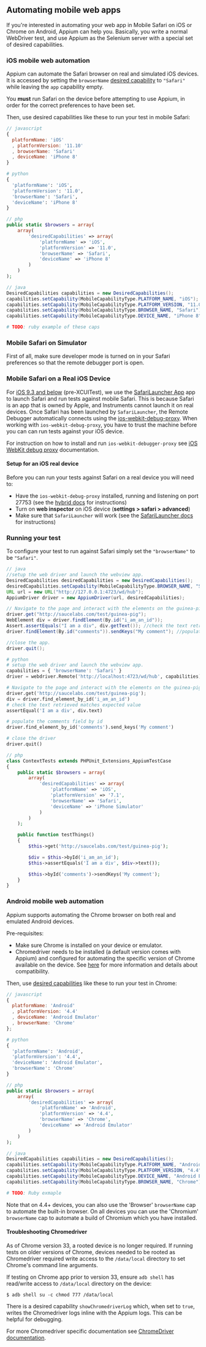 ## Automating mobile web apps

If you're interested in automating your web app in Mobile Safari on iOS or
Chrome on Android, Appium can help you. Basically, you write a normal WebDriver
test, and use Appium as the Selenium server with a special set of desired
capabilities.


### iOS mobile web automation

Appium can automate the Safari browser on real and simulated iOS devices. It is
accessed by setting the `browserName` [desired capability](/docs/en/writing-running-appium/caps.md)
to `"Safari"` while leaving the `app` capability empty.

You **must** run Safari on the device before attempting to use Appium, in order
for the correct preferences to have been set.

Then, use desired capabilities like these to run your test in mobile Safari:

```javascript
// javascript
{
  platformName: 'iOS'
  , platformVersion: '11.10'
  , browserName: 'Safari'
  , deviceName: 'iPhone 8'
}
```

```python
# python
{
  'platformName': 'iOS',
  'platformVersion': '11.0',
  'browserName': 'Safari',
  'deviceName': 'iPhone 8'
}
```

```php
// php
public static $browsers = array(
    array(
        'desiredCapabilities' => array(
            'platformName' => 'iOS',
            'platformVersion' => '11.0',
            'browserName' => 'Safari',
            'deviceName' => 'iPhone 8'
        )
    )
);
```

```java
// java
DesiredCapabilities capabilities = new DesiredCapabilities();
capabilities.setCapability(MobileCapabilityType.PLATFORM_NAME, "iOS");
capabilities.setCapability(MobileCapabilityType.PLATFORM_VERSION, "11.0");
capabilities.setCapability(MobileCapabilityType.BROWSER_NAME, "Safari");
capabilities.setCapability(MobileCapabilityType.DEVICE_NAME, "iPhone 8");
```

```ruby
# TODO: ruby example of these caps
```


### Mobile Safari on Simulator

First of all, make sure developer mode is turned on in your Safari
preferences so that the remote debugger port is open.


### Mobile Safari on a Real iOS Device

For [iOS 9.3 and below](/docs/en/drivers/ios-uiautomation.md) (pre-XCUITest), we
use the [SafariLauncher App](https://github.com/snevesbarros/SafariLauncher) app
to launch Safari and run tests against mobile Safari. This is because Safari is
an app that is owned by Apple, and Instruments cannot launch it on real devices.
Once Safari has been launched by `SafariLauncher`, the Remote Debugger
automatically connects using the [ios-webkit-debug-proxy](https://github.com/google/ios-webkit-debug-proxy).
When working with `ios-webkit-debug-proxy`, you have to trust the machine before
you can can run tests against your iOS device.

For instruction on how to install and run `ios-webkit-debugger-proxy` see
[iOS WebKit debug proxy](/docs/en/writing-running-appium/web/ios-webkit-debug-proxy.md)
documentation.

#### Setup for an iOS real device

Before you can run your tests against Safari on a real device you will need to:

* Have the `ios-webkit-debug-proxy` installed, running and listening on port
  27753 (see the [hybrid docs](/docs/en/writing-running-appium/web/hybrid.md#execution-against-an-ios-real-device)
  for instructions)
* Turn on **web inspector** on iOS device (**settings > safari > advanced**)
* Make sure that `SafariLauncher` will work (see the [SafariLauncher docs](/docs/en/drivers/ios-uiautomation-safari-launcher.md)
  for instructions)


### Running your test

To configure your test to run against Safari simply set the `"browserName"` to be
`"Safari"`.


```java
// java
//setup the web driver and launch the webview app.
DesiredCapabilities desiredCapabilities = new DesiredCapabilities();
desiredCapabilities.setCapability(MobileCapabilityType.BROWSER_NAME, "Safari");
URL url = new URL("http://127.0.0.1:4723/wd/hub");
AppiumDriver driver = new AppiumDriver(url, desiredCapabilities);

// Navigate to the page and interact with the elements on the guinea-pig page using id.
driver.get("http://saucelabs.com/test/guinea-pig");
WebElement div = driver.findElement(By.id("i_am_an_id"));
Assert.assertEquals("I am a div", div.getText()); //check the text retrieved matches expected value
driver.findElement(By.id("comments")).sendKeys("My comment"); //populate the comments field by id.

//close the app.
driver.quit();
```

```python
# python
# setup the web driver and launch the webview app.
capabilities = { 'browserName': 'Safari' }
driver = webdriver.Remote('http://localhost:4723/wd/hub', capabilities)

# Navigate to the page and interact with the elements on the guinea-pig page using id.
driver.get('http://saucelabs.com/test/guinea-pig');
div = driver.find_element_by_id('i_am_an_id')
# check the text retrieved matches expected value
assertEqual('I am a div', div.text)

# populate the comments field by id
driver.find_element_by_id('comments').send_keys('My comment')

# close the driver
driver.quit()
```

```php
// php
class ContextTests extends PHPUnit_Extensions_AppiumTestCase
{
    public static $browsers = array(
        array(
            'desiredCapabilities' => array(
                'platformName' => 'iOS',
                'platformVersion' => '7.1',
                'browserName' => 'Safari',
                'deviceName' => 'iPhone Simulator'
            )
        )
    );

    public function testThings()
    {
        $this->get('http://saucelabs.com/test/guinea-pig');

        $div = $this->byId('i_am_an_id');
        $this->assertEquals('I am a div', $div->text());

        $this->byId('comments')->sendKeys('My comment');
    }
}
```


### Android mobile web automation

Appium supports automating the Chrome browser on both real and emulated Android
devices.

Pre-requisites:

* Make sure Chrome is installed on your device or emulator.
* Chromedriver needs to be installed (a default version comes with Appium) and
  configured for automating the specific version of Chrome available on the
  device. See [here](/docs/en/writing-running-appium/web/chromedriver.md) for more
  information and details about compatibility.

Then, use [desired capabilities](/docs/en/writing-running-appium/caps.md) like
these to run your test in Chrome:

```javascript
// javascript
{
  platformName: 'Android'
  , platformVersion: '4.4'
  , deviceName: 'Android Emulator'
  , browserName: 'Chrome'
};
```

```python
# python
{
  'platformName': 'Android',
  'platformVersion': '4.4',
  'deviceName': 'Android Emulator',
  'browserName': 'Chrome'
}
```

```php
// php
public static $browsers = array(
    array(
        'desiredCapabilities' => array(
            'platformName' => 'Android',
            'platformVersion' => '4.4',
            'browserName' => 'Chrome',
            'deviceName' => 'Android Emulator'
        )
    )
);
```

```java
// java
DesiredCapabilities capabilities = new DesiredCapabilities();
capabilities.setCapability(MobileCapabilityType.PLATFORM_NAME, "Android");
capabilities.setCapability(MobileCapabilityType.PLATFORM_VERSION, "4.4");
capabilities.setCapability(MobileCapabilityType.DEVICE_NAME, "Android Emulator");
capabilities.setCapability(MobileCapabilityType.BROWSER_NAME, "Chrome");
```

```ruby
# TODO: Ruby exmaple
```

Note that on 4.4+ devices, you can also use the 'Browser' `browserName` cap to
automate the built-in browser. On all devices you can use the 'Chromium'
`browserName` cap to automate a build of Chromium which you have installed.


#### Troubleshooting Chromedriver

As of Chrome version 33, a rooted device is no longer required. If running tests
on older versions of Chrome, devices needed to be rooted as Chromedriver
required write access to the `/data/local` directory to set Chrome's command
line arguments.

If testing on Chrome app prior to version 33, ensure `adb shell` has read/write
access to `/data/local` directory on the device:

```center
$ adb shell su -c chmod 777 /data/local
```

There is a desired capability `showChromedriverLog` which, when set to `true`,
writes the Chromedriver logs inline with the Appium logs. This can be helpful
for debugging.

For more Chromedriver specific documentation see [ChromeDriver documentation](https://sites.google.com/a/chromium.org/chromedriver/getting-started/getting-started---android).
